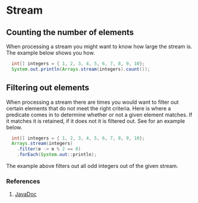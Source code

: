# Stream

## Counting the number of elements

When processing a stream you might want to know how large the stream is. The example below shows you how.

```java
  int[] integers = { 1, 2, 3, 4, 5, 6, 7, 8, 9, 10};
  System.out.println(Arrays.stream(integers).count());
```

## Filtering out elements

When processing a stream there are times you would want to filter out certain elements that do not meet the right criteria. Here is where a predicate comes in to determine whether or not a given element matches. If it matches it is retained, if it does not it is filtered out. See for an example below.

```java
  int[] integers = { 1, 2, 3, 4, 5, 6, 7, 8, 9, 10};
  Arrays.stream(integers)
    .filter(e -> e % 2 == 0)
    .forEach(System.out::println);
```

The example above filters out all odd integers out of the given stream.

### References

1. [JavaDoc](https://docs.oracle.com/en/java/javase/16/docs/api/java.base/java/util/stream/Stream.html)
